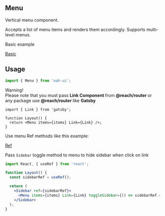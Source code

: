 ## Menu

Vertical menu component.

Accepts a list of menu items and renders them accordingly. Supports multi-level menus.

Basic example

[Basic](demo://Basic.tsx)

## Usage

```js
import { Menu } from 'oah-ui';
```

<div class="note note-warning">
  <div class="note-title">Warning!</div>
  <div class="note-body">
    Please note that you must pass <strong> Link Component </strong> from
    <strong> @reach/router </strong> or any package use <strong>
      @reach/router
    </strong> like <strong>Gatsby</strong>
  </div>
</div>

```jsx{4}
import { Link } from 'gatsby';

function Layout() {
  return <Menu items={items} Link={Link} />;
}
```

Use menu Ref methods like this example:

[Ref](demo://Ref.tsx)

Pass `Sidebar` toggle method to menu to hide sidebar when click on link

```jsx
import React, { useRef } from 'react';

function Layout() {
  const sidebarRef = useRef();

  return (
    <Sidebar ref={sidebarRef}>
      <Menu items={items} Link={Link} toggleSidebar={() => sidebarRef.current.hide()} />
    </Sidebar>
  );
}
```
